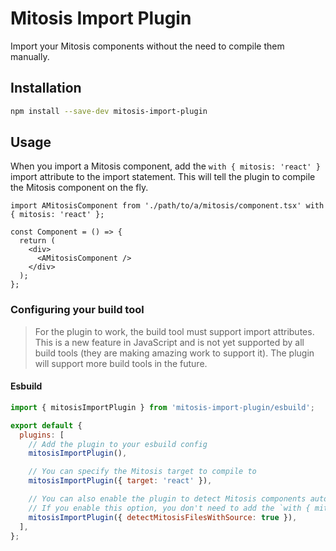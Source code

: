 # Mitosis Import Plugin

Import your Mitosis components without the need to compile them manually.

## Installation

```bash
npm install --save-dev mitosis-import-plugin
```

## Usage

When you import a Mitosis component, add the `with { mitosis: 'react' }` import attribute to the import statement. This will tell the plugin to compile the Mitosis component on the fly.

```tsx
import AMitosisComponent from './path/to/a/mitosis/component.tsx' with { mitosis: 'react' };

const Component = () => {
  return (
    <div>
      <AMitosisComponent />
    </div>
  );
};
```

### Configuring your build tool

> For the plugin to work, the build tool must support import attributes. This is a new feature in JavaScript and is not yet supported by all build tools (they are making amazing work to support it). The plugin will support more build tools in the future.

#### Esbuild

```js
import { mitosisImportPlugin } from 'mitosis-import-plugin/esbuild';

export default {
  plugins: [
    // Add the plugin to your esbuild config
    mitosisImportPlugin(),

    // You can specify the Mitosis target to compile to
    mitosisImportPlugin({ target: 'react' }),

    // You can also enable the plugin to detect Mitosis components automatically
    // If you enable this option, you don't need to add the `with { mitosis: 'react' }` import attribute
    mitosisImportPlugin({ detectMitosisFilesWithSource: true }),
  ],
};
```
